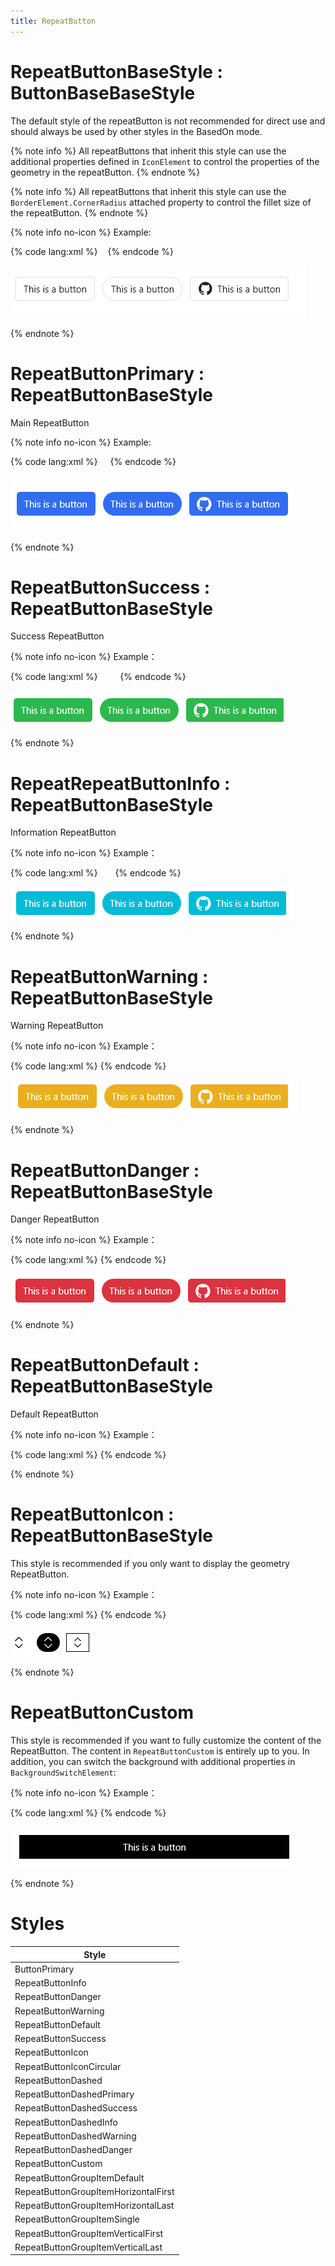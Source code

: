 ```yaml
---
title: RepeatButton
---
```


# RepeatButtonBaseStyle : ButtonBaseBaseStyle

The default style of the repeatButton is not recommended for direct use and should always be used by other styles in the BasedOn mode.

{% note info %}
All repeatButtons that inherit this style can use the additional properties defined in `IconElement` to control the properties of the geometry in the repeatButton.
{% endnote %}

{% note info %}
All repeatButtons that inherit this style can use the `BorderElement.CornerRadius` attached property to control the fillet size of the repeatButton.
{% endnote %}

{% note info no-icon %}
Example:

{% code lang:xml %}
<StackPanel Orientation="Horizontal">
  <RepeatButton Content="This is a RepeatButton"/>
  <RepeatButton Content="This is a RepeatButton" Margin="10,0,0,0" hc:BorderElement.CornerRadius="15"/>
  <RepeatButton Content="This is a RepeatButton" Margin="10,0,0,0"
hc:IconElement.Geometry="{StaticResource GithubGeometry}"/>
</StackPanel>
{% endcode %}

![ButtonBaseStyle](https://raw.githubusercontent.com/HandyOrg/HandyOrgResource/master/HandyControl/Doc/native_controls/ButtonBaseStyle_1.png)

{% endnote %}

# RepeatButtonPrimary : RepeatButtonBaseStyle

Main RepeatButton

{% note info no-icon %}
Example:

{% code lang:xml %}
<StackPanel Orientation="Horizontal">
   <RepeatButton Style="{StaticResource RepeatButtonPrimary}" Content="This is a RepeatButton"/>
   <RepeatButton Style="{StaticResource RepeatButtonPrimary}" Content="This is a RepeatButton" Margin="10,0,0,0" hc:BorderElement.CornerRadius="15"/>
   <RepeatButton Style="{StaticResource RepeatButtonPrimary}" Content="This is a RepeatButton" Margin="10,0,0,0" hc:IconElement.Geometry="{StaticResource GithubGeometry}"/>
</StackPanel>
{% endcode %}

![ButtonPrimary](https://raw.githubusercontent.com/HandyOrg/HandyOrgResource/master/HandyControl/Doc/native_controls/ButtonPrimary_1.png)

{% endnote %}

# RepeatButtonSuccess : RepeatButtonBaseStyle

Success RepeatButton

{% note info no-icon %}
Example：

{% code lang:xml %}
<StackPanel Orientation="Horizontal">
   <RepeatButton Style="{StaticResource RepeatButtonSuccess}" Content="This is a RepeatButton"/>
   <RepeatButton Style="{StaticResource RepeatButtonSuccess}" Content="This is a RepeatButton" Margin="10,0,0,0" hc:BorderElement.CornerRadius="15"/>
   <RepeatButton Style="{StaticResource RepeatButtonSuccess}" Content="This is a RepeatButton" Margin="10,0,0,0" hc:IconElement.Geometry="{StaticResource GithubGeometry}"/>
</StackPanel>
{% endcode %}

![ButtonSuccess](https://raw.githubusercontent.com/HandyOrg/HandyOrgResource/master/HandyControl/Doc/native_controls/ButtonSuccess_1.png)

{% endnote %}

# RepeatRepeatButtonInfo : RepeatButtonBaseStyle

Information RepeatButton

{% note info no-icon %}
Example：

{% code lang:xml %}
<StackPanel Orientation="Horizontal">
  <RepeatButton Style="{StaticResource RepeatButtonInfo}" Content="This is a RepeatButton"/>
  <RepeatButton Style="{StaticResource RepeatButtonInfo}" Content="This is a RepeatButton" Margin="10,0,0,0" hc:BorderElement.CornerRadius="15"/>
  <RepeatButton Style="{StaticResource RepeatButtonInfo}" Content="This is a RepeatButton" Margin="10,0,0,0" hc:IconElement.Geometry="{StaticResource GithubGeometry}"/>
</StackPanel>
{% endcode %}

![ButtonInfo](https://raw.githubusercontent.com/HandyOrg/HandyOrgResource/master/HandyControl/Doc/native_controls/ButtonInfo_1.png)

{% endnote %}

# RepeatButtonWarning : RepeatButtonBaseStyle

Warning RepeatButton

{% note info no-icon %}
Example：

{% code lang:xml %}
<StackPanel Orientation="Horizontal">
    <RepeatButton Style="{StaticResource RepeatButtonWarning}" Content="This is a RepeatButton"/>
    <RepeatButton Style="{StaticResource RepeatButtonWarning}" Content="This is a RepeatButton" Margin="10,0,0,0" hc:BorderElement.CornerRadius="15"/>
    <RepeatButton Style="{StaticResource RepeatButtonWarning}" Content="This is a RepeatButton" Margin="10,0,0,0" hc:IconElement.Geometry="{StaticResource GithubGeometry}"/>
</StackPanel>
{% endcode %}

![ButtonWarning](https://raw.githubusercontent.com/HandyOrg/HandyOrgResource/master/HandyControl/Doc/native_controls/ButtonWarning_1.png)

{% endnote %}

# RepeatButtonDanger : RepeatButtonBaseStyle

Danger RepeatButton

{% note info no-icon %}
Example：

{% code lang:xml %}
<StackPanel Orientation="Horizontal">
    <RepeatButton Style="{StaticResource RepeatButtonDanger}" Content="This is a RepeatButton"/>
    <RepeatButton Style="{StaticResource RepeatButtonDanger}" Content="This is a RepeatButton" Margin="10,0,0,0" hc:BorderElement.CornerRadius="15"/>
    <RepeatButton Style="{StaticResource RepeatButtonDanger}" Content="This is a RepeatButton" Margin="10,0,0,0" hc:IconElement.Geometry="{StaticResource GithubGeometry}"/>
</StackPanel>
{% endcode %}

![ButtonDanger](https://raw.githubusercontent.com/HandyOrg/HandyOrgResource/master/HandyControl/Doc/native_controls/ButtonDanger_1.png)

{% endnote %}

# RepeatButtonDefault : RepeatButtonBaseStyle

Default RepeatButton

{% note info no-icon %}
Example：

{% code lang:xml %}
<StackPanel Orientation="Horizontal">
    <RepeatButton Style="{StaticResource RepeatButtonDefault}" Content="This is a RepeatButton"/>
    <RepeatButton Style="{StaticResource RepeatButtonDefault}" Content="This is a RepeatButton" Margin="10,0,0,0" hc:BorderElement.CornerRadius="15"/>
    <RepeatButton Style="{StaticResource RepeatButtonDefault}" Content="This is a RepeatButton" Margin="10,0,0,0" hc:IconElement.Geometry="{StaticResource GithubGeometry}"/>
</StackPanel>
{% endcode %}

{% endnote %}

# RepeatButtonIcon : RepeatButtonBaseStyle

This style is recommended if you only want to display the geometry RepeatButton.

{% note info no-icon %}
Example：

{% code lang:xml %}
<StackPanel Orientation="Horizontal">
    <RepeatButton Style="{StaticResource RepeatButtonIcon}" Foreground="Black" hc:IconElement.Geometry="{StaticResource UpDownGeometry}"/>
    <RepeatButton Style="{StaticResource RepeatButtonIcon}" Background="Black" Foreground="White" hc:BorderElement.CornerRadius="15" hc:IconElement.Geometry="{StaticResource UpDownGeometry}" Margin="10,0,0,0"/>
    <RepeatButton Style="{StaticResource RepeatButtonIcon}" BorderThickness="1" BorderBrush="Black" Foreground="Black" hc:IconElement.Geometry="{StaticResource UpDownGeometry}" Margin="10,0,0,0"/>
</StackPanel>
{% endcode %}

![ButtonIcon](https://raw.githubusercontent.com/HandyOrg/HandyOrgResource/master/HandyControl/Doc/native_controls/ButtonIcon_1.png)

{% endnote %}

# RepeatButtonCustom

This style is recommended if you want to fully customize the content of the RepeatButton. The content in `RepeatButtonCustom` is entirely up to you. In addition, you can switch the background with additional properties in `BackgroundSwitchElement`:

{% note info no-icon %}
Example：

{% code lang:xml %}
<RepeatButton Height="30" Padding="10,0" Background="Black" Foreground="White" Content="This is a RepeatButton" Style="{StaticResource RepeatButtonCustom}" hc:BackgroundSwitchElement.MouseHoverBackground="Red" hc:BackgroundSwitchElement.MouseDownBackground="PaleVioletRed"/>
{% endcode %}

![ButtonCustom](https://raw.githubusercontent.com/HandyOrg/HandyOrgResource/master/HandyControl/Doc/native_controls/ButtonCustom_1.gif)

{% endnote %}

# Styles
| Style |
| - |
| ButtonPrimary  | 
| RepeatButtonInfo  | 
| RepeatButtonDanger  | 
| RepeatButtonWarning  | 
| RepeatButtonDefault | 
| RepeatButtonSuccess  | 
| RepeatButtonIcon  | 
| RepeatButtonIconCircular  | 
| RepeatButtonDashed  | 
| RepeatButtonDashedPrimary  | 
| RepeatButtonDashedSuccess  | 
| RepeatButtonDashedInfo  | 
| RepeatButtonDashedWarning  | 
| RepeatButtonDashedDanger  | 
| RepeatButtonCustom  | 
| RepeatButtonGroupItemDefault  | 
| RepeatButtonGroupItemHorizontalFirst  | 
| RepeatButtonGroupItemHorizontalLast  | 
| RepeatButtonGroupItemSingle |
| RepeatButtonGroupItemVerticalFirst |
| RepeatButtonGroupItemVerticalLast |
